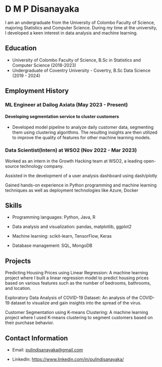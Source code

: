 
# D M P Disanayaka

I am an undergraduate from the University of Colombo Faculty of Science, majoring Statistics and Computer Science. During my time at the university, I developed a keen interest in data analysis and machine learning.

  

## Education

 - University of Colombo Faculty of Science, B.Sc in Statistics and
   Computer Science (2018-2023)
 - Undergraduate of Coventry University - Covertry, B.Sc Data Science (2019 - 2024)

## Employment History
### ML Engineer at Dailog Axiata (May 2023 - Present)
#### Developing segmentation service to cluster customers
- Developed model pipeline to analyze daily customer data, segmenting them using clustering algorithms. The resulting insights are then utilized to improve the quality of features for other machine learning models.

### Data Scientist(Intern) at WSO2 (Nov 2022 - Mar 2023)

Worked as an intern in the Growth Hacking team at WSO2, a leading open-source technology company.

Assisted in the development of a user analysis dashboard using dash/plotly

Gained hands-on experience in Python programming and machine learning techniques as well as deployment technologies like Azure, Docker

## Skills

 - Programming languages: Python, Java, R
 - Data analysis and visualization: pandas, matplotlib, ggplot2
   
  - Machine learning: scikit-learn, TensorFlow, Keras
   
   - Database management: SQL, MongoDB

## Projects

Predicting Housing Prices using Linear Regression: A machine learning project where I built a linear regression model to predict housing prices based on various features such as the number of bedrooms, bathrooms, and location.

Exploratory Data Analysis of COVID-19 Dataset: An analysis of the COVID-19 dataset to visualize and gain insights into the spread of the virus.

Customer Segmentation using K-means Clustering: A machine learning project where I used K-means clustering to segment customers based on their purchase behavior.

## Contact Information

- Email: pulindisanayaka@gmail.com

- LinkedIn: https://www.linkedin.com/in/pulindisanayaka/
